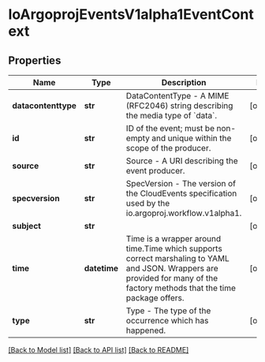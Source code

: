 # IoArgoprojEventsV1alpha1EventContext

## Properties
Name | Type | Description | Notes
------------ | ------------- | ------------- | -------------
**datacontenttype** | **str** | DataContentType - A MIME (RFC2046) string describing the media type of &#x60;data&#x60;. | [optional] 
**id** | **str** | ID of the event; must be non-empty and unique within the scope of the producer. | [optional] 
**source** | **str** | Source - A URI describing the event producer. | [optional] 
**specversion** | **str** | SpecVersion - The version of the CloudEvents specification used by the io.argoproj.workflow.v1alpha1. | [optional] 
**subject** | **str** |  | [optional] 
**time** | **datetime** | Time is a wrapper around time.Time which supports correct marshaling to YAML and JSON.  Wrappers are provided for many of the factory methods that the time package offers. | [optional] 
**type** | **str** | Type - The type of the occurrence which has happened. | [optional] 

[[Back to Model list]](../README.md#documentation-for-models) [[Back to API list]](../README.md#documentation-for-api-endpoints) [[Back to README]](../README.md)



